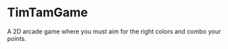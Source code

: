 TimTamGame
==========

A 2D arcade game where you must aim for the right colors and combo your points.
